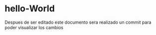 # hello-World
Despues de ser editado este documento sera realizado un commit para poder visualizar los cambios
